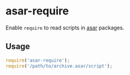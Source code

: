 # asar-require

Enable `require` to read scripts in [asar] packages.

## Usage

```js
require('asar-require');
require('/path/to/archive.asar/script');
```

[asar]: https://github.com/electron/asar
